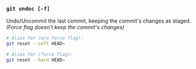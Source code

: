 ### `git undoc [-f]`

Undo/Uncommit the last commit, keeping the commit's changes as staged.
<br> _(Force flag doesn't keep the commit's changes)_

```bash
# Alias for (w/o force flag):
git reset --soft HEAD~

# Alias for (force flag):
git reset --hard HEAD~
```
